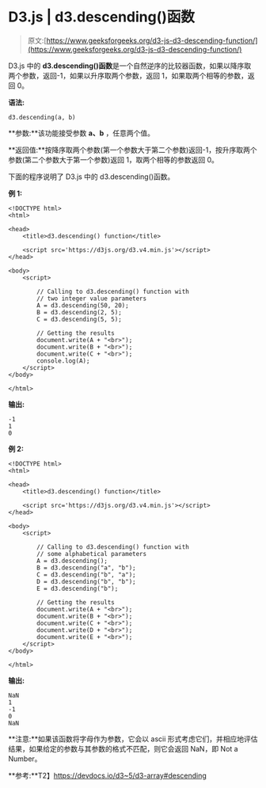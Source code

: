 # D3.js | d3.descending()函数

> 原文:[https://www.geeksforgeeks.org/d3-js-d3-descending-function/](https://www.geeksforgeeks.org/d3-js-d3-descending-function/)

D3.js 中的 **d3.descending()函数**是一个自然逆序的比较器函数，如果以降序取两个参数，返回-1，如果以升序取两个参数，返回 1，如果取两个相等的参数，返回 0。

**语法:**

```
d3.descending(a, b)
```

**参数:**该功能接受参数 **a、b** ，任意两个值。

**返回值:**按降序取两个参数(第一个参数大于第二个参数)返回-1，按升序取两个参数(第二个参数大于第一个参数)返回 1，取两个相等的参数返回 0。

下面的程序说明了 D3.js 中的 d3.descending()函数。

**例 1:**

```
<!DOCTYPE html>
<html>

<head>
    <title>d3.descending() function</title>

    <script src='https://d3js.org/d3.v4.min.js'></script>
</head>

<body>
    <script>

        // Calling to d3.descending() function with 
        // two integer value parameters
        A = d3.descending(50, 20);
        B = d3.descending(2, 5);
        C = d3.descending(5, 5);

        // Getting the results
        document.write(A + "<br>");
        document.write(B + "<br>");
        document.write(C + "<br>");
        console.log(A);
    </script>
</body>

</html>                    
```

**输出:**

```
-1
1
0
```

**例 2:**

```
<!DOCTYPE html>
<html>

<head>
    <title>d3.descending() function</title>

    <script src='https://d3js.org/d3.v4.min.js'></script>
</head>

<body>
    <script>

        // Calling to d3.descending() function with 
        // some alphabetical parameters
        A = d3.descending();
        B = d3.descending("a", "b");
        C = d3.descending("b", "a");
        D = d3.descending("b", "b");
        E = d3.descending("b");

        // Getting the results
        document.write(A + "<br>");
        document.write(B + "<br>");
        document.write(C + "<br>");
        document.write(D + "<br>");
        document.write(E + "<br>");
    </script>
</body>

</html>                    
```

**输出:**

```
NaN
1
-1
0
NaN
```

**注意:**如果该函数将字母作为参数，它会以 ascii 形式考虑它们，并相应地评估结果，如果给定的参数与其参数的格式不匹配，则它会返回 NaN，即 Not a Number。

**参考:**T2】https://devdocs.io/d3~5/d3-array#descending